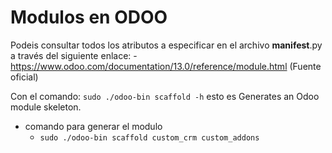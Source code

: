 # Modulos en ODOO

Podeis consultar todos los atributos a especificar en el archivo __manifest__.py a través del siguiente enlace:
	- https://www.odoo.com/documentation/13.0/reference/module.html (Fuente oficial)

Con el comando: `sudo ./odoo-bin scaffold -h` esto es Generates an Odoo module skeleton.

- comando para generar el modulo
	- `sudo ./odoo-bin scaffold custom_crm custom_addons`


